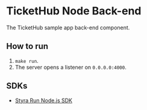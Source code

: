 # TicketHub Node Back-end

The TicketHub sample app back-end component.

## How to run

1. `make run`.
2. The server opens a listener on `0.0.0.0:4000`.

## SDKs

* [Styra Run Node.js SDK](https://github.com/StyraInc/styra-run-sdk-node)
